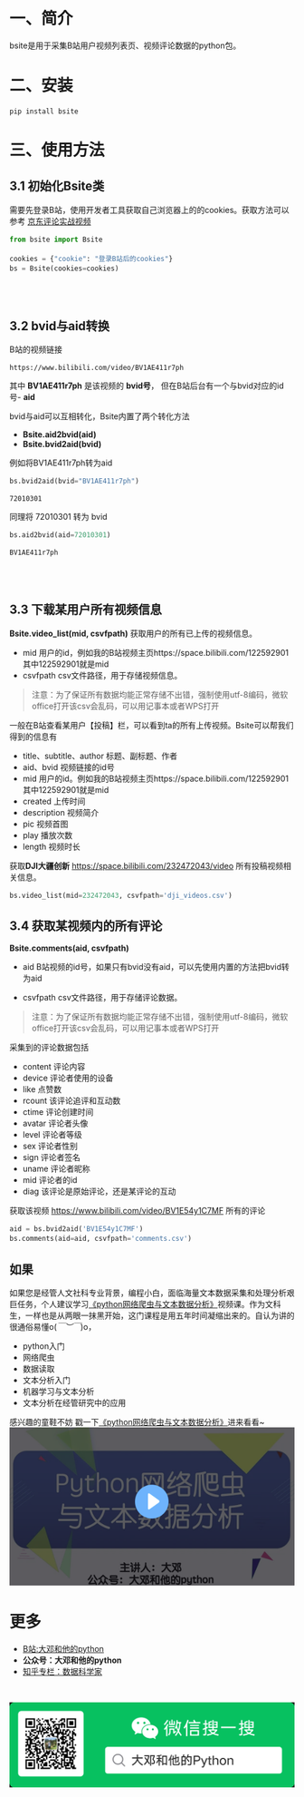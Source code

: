 # 一、简介

bsite是用于采集B站用户视频列表页、视频评论数据的python包。





# 二、安装

```
pip install bsite
```



# 三、使用方法

## 3.1 初始化Bsite类

需要先登录B站，使用开发者工具获取自己浏览器上的的cookies。获取方法可以参考 [京东评论实战视频](https://www.bilibili.com/video/BV1AE411r7ph?p=6 )  



```python
from bsite import Bsite

cookies = {"cookie": "登录B站后的cookies"}
bs = Bsite(cookies=cookies)
```

<br><br>

## 3.2 bvid与aid转换

B站的视频链接 

```
https://www.bilibili.com/video/BV1AE411r7ph
```

其中 **BV1AE411r7ph** 是该视频的 **bvid号**， 但在B站后台有一个与bvid对应的id号- **aid**

bvid与aid可以互相转化，Bsite内置了两个转化方法

- **Bsite.aid2bvid(aid)**
- **Bsite.bvid2aid(bvid)**



例如将BV1AE411r7ph转为aid

```python
bs.bvid2aid(bvid="BV1AE411r7ph")
```

```
72010301
```



同理将 72010301 转为 bvid

```python
bs.aid2bvid(aid=72010301)
```

```
BV1AE411r7ph
```

<br><br>

## 3.3 下载某用户所有视频信息



**Bsite.video_list(mid, csvfpath)** 获取用户的所有已上传的视频信息。

- mid 用户的id，例如我的B站视频主页https://space.bilibili.com/122592901  其中122592901就是mid
- csvfpath csv文件路径，用于存储视频信息。

> 注意：为了保证所有数据均能正常存储不出错，强制使用utf-8编码，微软office打开该csv会乱码，可以用记事本或者WPS打开



一般在B站查看某用户【投稿】栏，可以看到ta的所有上传视频。Bsite可以帮我们得到的信息有

- title、subtitle、author 标题、副标题、作者
- aid、bvid 视频链接的id号
- mid 用户的id。例如我的B站视频主页https://space.bilibili.com/122592901  其中122592901就是mid
- created 上传时间
- description 视频简介
- pic 视频首图
- play 播放次数
- length 视频时长

获取**DJI大疆创新** https://space.bilibili.com/232472043/video 所有投稿视频相关信息。

```python
bs.video_list(mid=232472043, csvfpath='dji_videos.csv')
```



## 3.4 获取某视频内的所有评论

**Bsite.comments(aid, csvfpath)**

- aid  B站视频的id号，如果只有bvid没有aid，可以先使用内置的方法把bvid转为aid

- csvfpath csv文件路径，用于存储评论数据。

    

> 注意：为了保证所有数据均能正常存储不出错，强制使用utf-8编码，微软office打开该csv会乱码，可以用记事本或者WPS打开

采集到的评论数据包括

- content  评论内容
- device 评论者使用的设备
- like 点赞数
- rcount 该评论追评和互动数
- ctime 评论创建时间
- avatar 评论者头像
- level 评论者等级
- sex 评论者性别
- sign 评论者签名
- uname 评论者昵称
- mid 评论者的id
- diag 该评论是原始评论，还是某评论的互动



获取该视频 https://www.bilibili.com/video/BV1E54y1C7MF 所有的评论

```python
aid = bs.bvid2aid('BV1E54y1C7MF')
bs.comments(aid=aid, csvfpath='comments.csv')
```





## 如果

如果您是经管人文社科专业背景，编程小白，面临海量文本数据采集和处理分析艰巨任务，个人建议学习[《python网络爬虫与文本数据分析》](https://ke.qq.com/course/482241?tuin=163164df)视频课。作为文科生，一样也是从两眼一抹黑开始，这门课程是用五年时间凝缩出来的。自认为讲的很通俗易懂o(*￣︶￣*)o，

- python入门
- 网络爬虫
- 数据读取
- 文本分析入门
- 机器学习与文本分析
- 文本分析在经管研究中的应用

感兴趣的童鞋不妨 戳一下[《python网络爬虫与文本数据分析》](https://ke.qq.com/course/482241?tuin=163164df)进来看看~
[![](img/课程.png)](https://ke.qq.com/course/482241?tuin=163164df)


# 更多

- [B站:大邓和他的python](https://space.bilibili.com/122592901/channel/detail?cid=66008)
- **公众号：大邓和他的python**
- [知乎专栏：数据科学家](https://zhuanlan.zhihu.com/dadeng)


<br>

![](img/大邓和他的Python.png)
